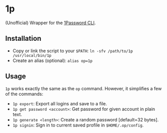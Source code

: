 # 1p

(Unofficial) Wrapper for the [1Password CLI](https://support.1password.com/command-line-getting-started/).

## Installation

- Copy or link the script to your `$PATH`: `ln -sfv /path/to/1p /usr/local/bin/1p`
- Create an alias (optional): `alias op=1p`

## Usage

`1p` works exactly the same as the `op` command. However, it simplifies a few of the commands:

- `1p export`: Export all logins and save to a file.
- `1p get password <account>`: Get password for given account in plain text.
- `1p generate <length>`: Create a random password [default=32 bytes].
- `1p signin`: Sign in to current saved profile in `$HOME/.op/config`.
